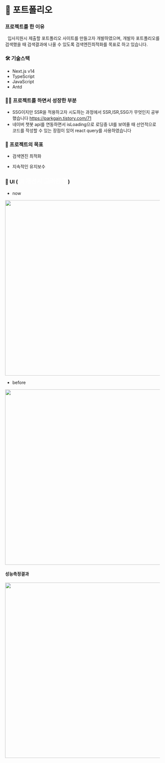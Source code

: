 # 🙌 포트폴리오

### 프로젝트를 한 이유

&nbsp; 입사지원시 제출할 포트폴리오 사이트를 만들고자 개발하였으며, 개발자 포트폴리오를 검색했을 때 검색결과에 나올 수 있도록 검색엔진최적화를 목표로 하고 있습니다.

### 🛠 기술스택

-   Next.js v14
-   TypeScript
-   JavaScript
-   Antd

### 🙆‍♀️ 프로젝트를 하면서 성장한 부분

-   SSG이지만 SSR을 적용하고자 시도하는 과정에서 SSR,ISR,SSG가 무엇인지 공부했습니다 https://parkgain.tistory.com/71
-   네이버 챗봇 api를 연동하면서 isLoading으로 로딩중 UI를 보여줄 때 선언적으로 코드를 작성할 수 있는 장점이 있어 react query를 사용하였습니다

### 🚩 프로젝트의 목표

-   검색엔진 최적화

-   지속적인 유지보수

### 🎨 UI (<a href="https://parkgain.tistory.com/55#https://www.parkgaini.com/_(%EC%A0%9C_%ED%8F%AC%ED%8A%B8%ED%8F%B4%EB%A6%AC%EC%98%A4_%EC%82%AC%EC%9D%B4%ED%8A%B8%EC%9E%85%EB%8B%88%EB%8B%A4.)" style="text-decoration : none; font-size:20px; color : white;">UI 개선시 고려한 점</a>)

-   now
<div align="center">
<img src="https://github.com/PARKGAIN/portfolio/assets/84880886/3d8d959b-75b3-4cf2-a70b-d95e5f8a1d4f" width="570"/>
</div>

-   before
<div align="center">
<img src="https://user-images.githubusercontent.com/84880886/235331760-31a8f65f-395f-445f-86d6-ed7cf7486a97.gif" width="570"/>
</div>

#### 성능측정결과

<div align="center">
<img src="https://github.com/PARKGAIN/portfolio/assets/84880886/e0e18df9-9e02-4e5c-94fa-9b4b2fa61fae" width="570"/>
</div>
